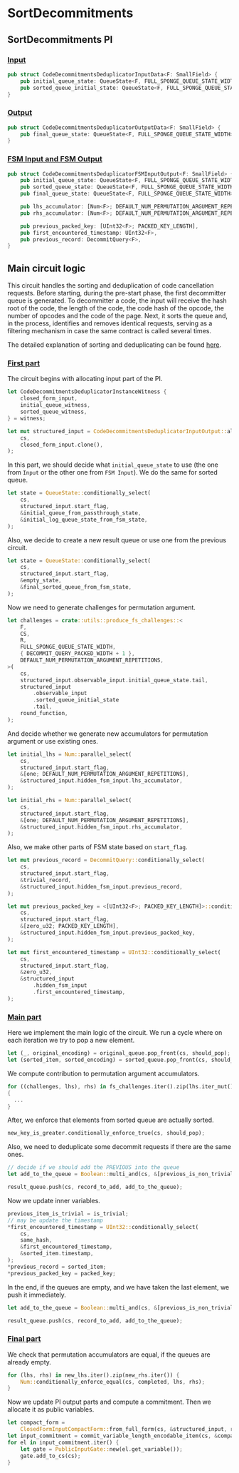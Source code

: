 # SortDecommitments

## SortDecommitments PI

### [Input](https://github.com/matter-labs/era-zkevm_circuits/blob/main/src/sort_decommittment_requests/input.rs#L62)

```rust
pub struct CodeDecommitmentsDeduplicatorInputData<F: SmallField> {
    pub initial_queue_state: QueueState<F, FULL_SPONGE_QUEUE_STATE_WIDTH>,
    pub sorted_queue_initial_state: QueueState<F, FULL_SPONGE_QUEUE_STATE_WIDTH>,
}
```

### [Output](https://github.com/matter-labs/era-zkevm_circuits/blob/main/src/sort_decommittment_requests/input.rs#L81)

```rust
pub struct CodeDecommitmentsDeduplicatorOutputData<F: SmallField> {
    pub final_queue_state: QueueState<F, FULL_SPONGE_QUEUE_STATE_WIDTH>,
}
```

### [FSM Input and FSM Output](https://github.com/matter-labs/era-zkevm_circuits/blob/main/src/sort_decommittment_requests/input.rs#L26)

```rust
pub struct CodeDecommitmentsDeduplicatorFSMInputOutput<F: SmallField> {
    pub initial_queue_state: QueueState<F, FULL_SPONGE_QUEUE_STATE_WIDTH>,
    pub sorted_queue_state: QueueState<F, FULL_SPONGE_QUEUE_STATE_WIDTH>,
    pub final_queue_state: QueueState<F, FULL_SPONGE_QUEUE_STATE_WIDTH>,

    pub lhs_accumulator: [Num<F>; DEFAULT_NUM_PERMUTATION_ARGUMENT_REPETITIONS],
    pub rhs_accumulator: [Num<F>; DEFAULT_NUM_PERMUTATION_ARGUMENT_REPETITIONS],

    pub previous_packed_key: [UInt32<F>; PACKED_KEY_LENGTH],
    pub first_encountered_timestamp: UInt32<F>,
    pub previous_record: DecommitQuery<F>,
}
```

## Main circuit logic

This circuit handles the sorting and deduplication of code cancellation requests. Before starting, during the pre-start
phase, the first decommitter queue is generated. To decommitter a code, the input will receive the hash root of the
code, the length of the code, the code hash of the opcode, the number of opcodes and the code of the page. Next, it
sorts the queue and, in the process, identifies and removes identical requests, serving as a filtering mechanism in case
the same contract is called several times.

The detailed explanation of sorting and deduplicating can be found
[here](https://github.com/code-423n4/2023-10-zksync/blob/c3ff020df5d11fe91209bd99d7fb0ec1272dc387/docs/Circuits%20Section/Circuits/Sorting.md).

### [First part](https://github.com/matter-labs/era-zkevm_circuits/blob/main/src/sort_decommittment_requests/mod.rs#L51)

The circuit begins with allocating input part of the PI.

```rust
let CodeDecommitmentsDeduplicatorInstanceWitness {
    closed_form_input,
    initial_queue_witness,
    sorted_queue_witness,
} = witness;

let mut structured_input = CodeDecommitmentsDeduplicatorInputOutput::alloc_ignoring_outputs(
    cs,
    closed_form_input.clone(),
);
```

In this part, we should decide what `initial_queue_state` to use (the one from `Input` or the other one from
`FSM Input`). We do the same for sorted queue.

```rust
let state = QueueState::conditionally_select(
    cs,
    structured_input.start_flag,
    &initial_queue_from_passthrough_state,
    &initial_log_queue_state_from_fsm_state,
);
```

Also, we decide to create a new result queue or use one from the previous circuit.

```rust
let state = QueueState::conditionally_select(
    cs,
    structured_input.start_flag,
    &empty_state,
    &final_sorted_queue_from_fsm_state,
);
```

Now we need to generate challenges for permutation argument.

```rust
let challenges = crate::utils::produce_fs_challenges::<
    F,
    CS,
    R,
    FULL_SPONGE_QUEUE_STATE_WIDTH,
    { DECOMMIT_QUERY_PACKED_WIDTH + 1 },
    DEFAULT_NUM_PERMUTATION_ARGUMENT_REPETITIONS,
>(
    cs,
    structured_input.observable_input.initial_queue_state.tail,
    structured_input
        .observable_input
        .sorted_queue_initial_state
        .tail,
    round_function,
);
```

And decide whether we generate new accumulators for permutation argument or use existing ones.

```rust
let initial_lhs = Num::parallel_select(
    cs,
    structured_input.start_flag,
    &[one; DEFAULT_NUM_PERMUTATION_ARGUMENT_REPETITIONS],
    &structured_input.hidden_fsm_input.lhs_accumulator,
);

let initial_rhs = Num::parallel_select(
    cs,
    structured_input.start_flag,
    &[one; DEFAULT_NUM_PERMUTATION_ARGUMENT_REPETITIONS],
    &structured_input.hidden_fsm_input.rhs_accumulator,
);
```

Also, we make other parts of FSM state based on `start_flag`.

```rust
let mut previous_record = DecommitQuery::conditionally_select(
    cs,
    structured_input.start_flag,
    &trivial_record,
    &structured_input.hidden_fsm_input.previous_record,
);

let mut previous_packed_key = <[UInt32<F>; PACKED_KEY_LENGTH]>::conditionally_select(
    cs,
    structured_input.start_flag,
    &[zero_u32; PACKED_KEY_LENGTH],
    &structured_input.hidden_fsm_input.previous_packed_key,
);

let mut first_encountered_timestamp = UInt32::conditionally_select(
    cs,
    structured_input.start_flag,
    &zero_u32,
    &structured_input
        .hidden_fsm_input
        .first_encountered_timestamp,
);
```

### [Main part](https://github.com/matter-labs/era-zkevm_circuits/blob/main/src/sort_decommittment_requests/mod.rs#L234)

Here we implement the main logic of the circuit. We run a cycle where on each iteration we try to pop a new element.

```rust
let (_, original_encoding) = original_queue.pop_front(cs, should_pop);
let (sorted_item, sorted_encoding) = sorted_queue.pop_front(cs, should_pop);
```

We compute contribution to permutation argument accumulators.

```rust
for ((challenges, lhs), rhs) in fs_challenges.iter().zip(lhs.iter_mut()).zip(rhs.iter_mut())
{
  ...
}
```

After, we enforce that elements from sorted queue are actually sorted.

```rust
new_key_is_greater.conditionally_enforce_true(cs, should_pop);
```

Also, we need to deduplicate some decommit requests if there are the same ones.

```rust
// decide if we should add the PREVIOUS into the queue
let add_to_the_queue = Boolean::multi_and(cs, &[previous_is_non_trivial, different_hash]);

result_queue.push(cs, record_to_add, add_to_the_queue);
```

Now we update inner variables.

```rust
previous_item_is_trivial = is_trivial;
// may be update the timestamp
*first_encountered_timestamp = UInt32::conditionally_select(
    cs,
    same_hash,
    &first_encountered_timestamp,
    &sorted_item.timestamp,
);
*previous_record = sorted_item;
*previous_packed_key = packed_key;
```

In the end, if the queues are empty, and we have taken the last element, we push it immediately.

```rust
let add_to_the_queue = Boolean::multi_and(cs, &[previous_is_non_trivial, completed]);

result_queue.push(cs, record_to_add, add_to_the_queue);
```

### [Final part](https://github.com/matter-labs/era-zkevm_circuits/blob/main/src/sort_decommittment_requests/mod.rs#L191C1-L191C1)

We check that permutation accumulators are equal, if the queues are already empty.

```rust
for (lhs, rhs) in new_lhs.iter().zip(new_rhs.iter()) {
    Num::conditionally_enforce_equal(cs, completed, lhs, rhs);
}
```

Now we update PI output parts and compute a commitment. Then we allocate it as public variables.

```rust
let compact_form =
    ClosedFormInputCompactForm::from_full_form(cs, &structured_input, round_function);
let input_commitment = commit_variable_length_encodable_item(cs, &compact_form, round_function);
for el in input_commitment.iter() {
    let gate = PublicInputGate::new(el.get_variable());
    gate.add_to_cs(cs);
}
```
